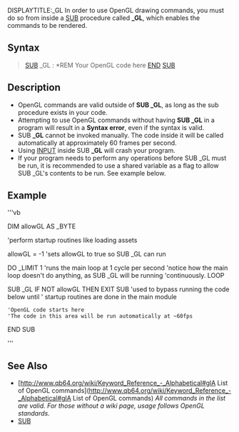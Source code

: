 DISPLAYTITLE:_GL
In order to use OpenGL drawing commands, you must do so from inside a [SUB](SUB) procedure called **_GL**, which enables the commands to be rendered.


## Syntax

> [SUB](SUB) _GL
> : *REM Your OpenGL code here
>  [END](END) [SUB](SUB)

## Description

* OpenGL commands are valid outside of **SUB _GL**, as long as the sub procedure exists in your code.
* Attempting to use OpenGL commands without having **SUB _GL** in a program will result in a **Syntax error**, even if the syntax is valid.
* SUB **_GL** cannot be invoked manually. The code inside it will be called automatically at approximately 60 frames per second.
* Using [INPUT](INPUT) inside SUB **_GL** will crash your program.
* If your program needs to perform any operations before SUB _GL must be run, it is recommended to use a shared variable as a flag to allow SUB _GL's contents to be run. See example below.


## Example



'''vb

DIM allowGL AS _BYTE

'perform startup routines like loading assets

allowGL = -1 'sets allowGL to true so SUB _GL can run

DO
    _LIMIT 1 'runs the main loop at 1 cycle per second
    'notice how the main loop doesn't do anything, as SUB _GL will be running
    'continuously.
LOOP

SUB _GL
    IF NOT allowGL THEN EXIT SUB 'used to bypass running the code below until
    '                             startup routines are done in the main module

    'OpenGL code starts here
    'The code in this area will be run automatically at ~60fps
END SUB 

'''


## See Also

* [http://www.qb64.org/wiki/Keyword_Reference_-_Alphabetical#glA List of OpenGL commands](http://www.qb64.org/wiki/Keyword_Reference_-_Alphabetical#glA List of OpenGL commands) *All commands in the list are valid. For those without a wiki page, usage follows OpenGL standards.*
* [SUB](SUB)





